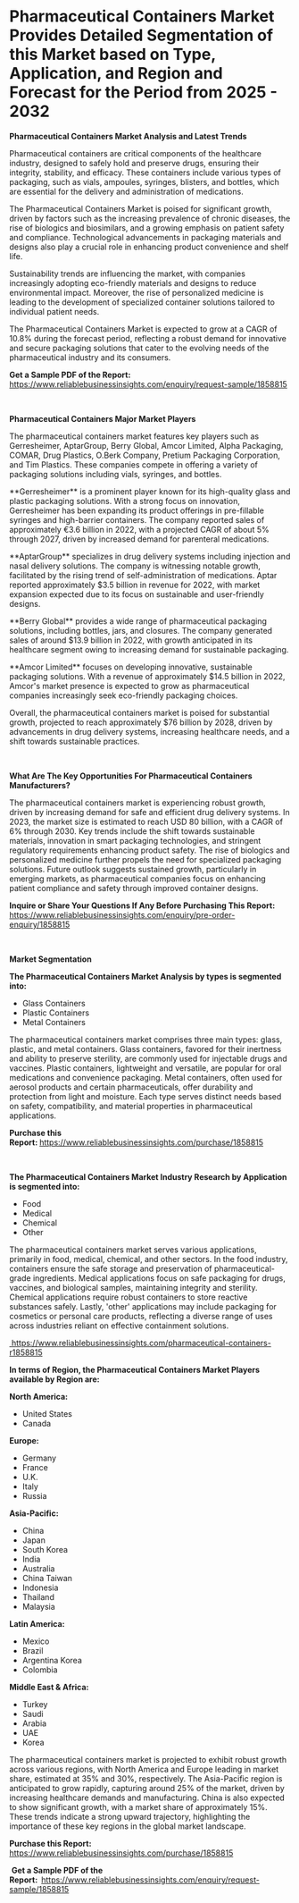 <p><h1>Pharmaceutical Containers Market Provides Detailed Segmentation of this Market based on Type, Application, and Region and Forecast for the Period from 2025 - 2032</h1></p><p><strong>Pharmaceutical Containers Market Analysis and Latest Trends</strong></p>
<p><p>Pharmaceutical containers are critical components of the healthcare industry, designed to safely hold and preserve drugs, ensuring their integrity, stability, and efficacy. These containers include various types of packaging, such as vials, ampoules, syringes, blisters, and bottles, which are essential for the delivery and administration of medications.</p><p>The Pharmaceutical Containers Market is poised for significant growth, driven by factors such as the increasing prevalence of chronic diseases, the rise of biologics and biosimilars, and a growing emphasis on patient safety and compliance. Technological advancements in packaging materials and designs also play a crucial role in enhancing product convenience and shelf life.</p><p>Sustainability trends are influencing the market, with companies increasingly adopting eco-friendly materials and designs to reduce environmental impact. Moreover, the rise of personalized medicine is leading to the development of specialized container solutions tailored to individual patient needs.</p><p>The Pharmaceutical Containers Market is expected to grow at a CAGR of 10.8% during the forecast period, reflecting a robust demand for innovative and secure packaging solutions that cater to the evolving needs of the pharmaceutical industry and its consumers.</p></p>
<p><strong>Get a Sample PDF of the Report:&nbsp;</strong> <a href="https://www.reliablebusinessinsights.com/enquiry/request-sample/1858815?utm_campaign=3050&utm_medium=2&utm_source=Github&utm_content=ia&utm_term=13042025&utm_id=pharmaceutical-containers">https://www.reliablebusinessinsights.com/enquiry/request-sample/1858815</a></p>
<p>&nbsp;</p>
<p><strong>Pharmaceutical Containers Major Market Players</strong></p>
<p><p>The pharmaceutical containers market features key players such as Gerresheimer, AptarGroup, Berry Global, Amcor Limited, Alpha Packaging, COMAR, Drug Plastics, O.Berk Company, Pretium Packaging Corporation, and Tim Plastics. These companies compete in offering a variety of packaging solutions including vials, syringes, and bottles.</p><p>**Gerresheimer** is a prominent player known for its high-quality glass and plastic packaging solutions. With a strong focus on innovation, Gerresheimer has been expanding its product offerings in pre-fillable syringes and high-barrier containers. The company reported sales of approximately €3.6 billion in 2022, with a projected CAGR of about 5% through 2027, driven by increased demand for parenteral medications.</p><p>**AptarGroup** specializes in drug delivery systems including injection and nasal delivery solutions. The company is witnessing notable growth, facilitated by the rising trend of self-administration of medications. Aptar reported approximately $3.5 billion in revenue for 2022, with market expansion expected due to its focus on sustainable and user-friendly designs.</p><p>**Berry Global** provides a wide range of pharmaceutical packaging solutions, including bottles, jars, and closures. The company generated sales of around $13.9 billion in 2022, with growth anticipated in its healthcare segment owing to increasing demand for sustainable packaging.</p><p>**Amcor Limited** focuses on developing innovative, sustainable packaging solutions. With a revenue of approximately $14.5 billion in 2022, Amcor's market presence is expected to grow as pharmaceutical companies increasingly seek eco-friendly packaging choices.</p><p>Overall, the pharmaceutical containers market is poised for substantial growth, projected to reach approximately $76 billion by 2028, driven by advancements in drug delivery systems, increasing healthcare needs, and a shift towards sustainable practices.</p></p>
<p>&nbsp;</p>
<p><strong>What Are The Key Opportunities For Pharmaceutical Containers Manufacturers?</strong></p>
<p><p>The pharmaceutical containers market is experiencing robust growth, driven by increasing demand for safe and efficient drug delivery systems. In 2023, the market size is estimated to reach USD 80 billion, with a CAGR of 6% through 2030. Key trends include the shift towards sustainable materials, innovation in smart packaging technologies, and stringent regulatory requirements enhancing product safety. The rise of biologics and personalized medicine further propels the need for specialized packaging solutions. Future outlook suggests sustained growth, particularly in emerging markets, as pharmaceutical companies focus on enhancing patient compliance and safety through improved container designs.</p></p>
<p><strong>Inquire or Share Your Questions If Any Before Purchasing This Report:</strong> <a href="https://www.reliablebusinessinsights.com/enquiry/pre-order-enquiry/1858815?utm_campaign=3050&utm_medium=2&utm_source=Github&utm_content=ia&utm_term=13042025&utm_id=pharmaceutical-containers">https://www.reliablebusinessinsights.com/enquiry/pre-order-enquiry/1858815</a></p>
<p>&nbsp;</p>
<p><strong>Market Segmentation</strong></p>
<p><strong>The Pharmaceutical Containers Market Analysis by types is segmented into:</strong></p>
<p><ul><li>Glass Containers</li><li>Plastic Containers</li><li>Metal Containers</li></ul></p>
<p><p>The pharmaceutical containers market comprises three main types: glass, plastic, and metal containers. Glass containers, favored for their inertness and ability to preserve sterility, are commonly used for injectable drugs and vaccines. Plastic containers, lightweight and versatile, are popular for oral medications and convenience packaging. Metal containers, often used for aerosol products and certain pharmaceuticals, offer durability and protection from light and moisture. Each type serves distinct needs based on safety, compatibility, and material properties in pharmaceutical applications.</p></p>
<p><strong>Purchase this Report:&nbsp;</strong><a href="https://www.reliablebusinessinsights.com/purchase/1858815?utm_campaign=3050&utm_medium=2&utm_source=Github&utm_content=ia&utm_term=13042025&utm_id=pharmaceutical-containers">https://www.reliablebusinessinsights.com/purchase/1858815</a></p>
<p>&nbsp;</p>
<p><strong>The Pharmaceutical Containers Market Industry Research by Application is segmented into:</strong></p>
<p><ul><li>Food</li><li>Medical</li><li>Chemical</li><li>Other</li></ul></p>
<p><p>The pharmaceutical containers market serves various applications, primarily in food, medical, chemical, and other sectors. In the food industry, containers ensure the safe storage and preservation of pharmaceutical-grade ingredients. Medical applications focus on safe packaging for drugs, vaccines, and biological samples, maintaining integrity and sterility. Chemical applications require robust containers to store reactive substances safely. Lastly, 'other' applications may include packaging for cosmetics or personal care products, reflecting a diverse range of uses across industries reliant on effective containment solutions.</p></p>
<p><a href="https://www.reliablebusinessinsights.com/pharmaceutical-containers-r1858815?utm_campaign=3050&utm_medium=2&utm_source=Github&utm_content=ia&utm_term=13042025&utm_id=pharmaceutical-containers">&nbsp;https://www.reliablebusinessinsights.com/pharmaceutical-containers-r1858815</a></p>
<p><strong>In terms of Region, the Pharmaceutical Containers Market Players available by Region are:</strong></p>
<p>
    <p> <strong> North America: </strong>
        <ul>
            <li>United States</li>
            <li>Canada</li>
        </ul>
        </p> 
    <p> <strong> Europe: </strong>
        <ul>
            <li>Germany</li>
            <li>France</li>
            <li>U.K.</li>
            <li>Italy</li>
            <li>Russia</li>
        </ul>
        </p> 
    <p> <strong> Asia-Pacific: </strong>
        <ul>
            <li>China</li>
            <li>Japan</li>
            <li>South Korea</li>
            <li>India</li>
            <li>Australia</li>
            <li>China Taiwan</li>
            <li>Indonesia</li>
            <li>Thailand</li>
            <li>Malaysia</li>
        </ul>
        </p> 
    <p> <strong> Latin America: </strong>
        <ul>
            <li>Mexico</li>
            <li>Brazil</li>
            <li>Argentina Korea</li>
            <li>Colombia</li>
        </ul>
        </p> 
    <p> <strong> Middle East & Africa: </strong>
        <ul>
            <li>Turkey</li>
            <li>Saudi</li>
            <li>Arabia</li>
            <li>UAE</li>
            <li>Korea</li>
        </ul>
    </p>
    </p>
<p><p>The pharmaceutical containers market is projected to exhibit robust growth across various regions, with North America and Europe leading in market share, estimated at 35% and 30%, respectively. The Asia-Pacific region is anticipated to grow rapidly, capturing around 25% of the market, driven by increasing healthcare demands and manufacturing. China is also expected to show significant growth, with a market share of approximately 15%. These trends indicate a strong upward trajectory, highlighting the importance of these key regions in the global market landscape.</p></p>
<p><strong>Purchase this Report: </strong><a href="https://www.reliablebusinessinsights.com/purchase/1858815?utm_campaign=3050&utm_medium=2&utm_source=Github&utm_content=ia&utm_term=13042025&utm_id=pharmaceutical-containers">https://www.reliablebusinessinsights.com/purchase/1858815</a></p>
<p>&nbsp;<strong>Get a Sample PDF of the Report:&nbsp;&nbsp;</strong><a href="https://www.reliablebusinessinsights.com/enquiry/request-sample/1858815?utm_campaign=3050&utm_medium=2&utm_source=Github&utm_content=ia&utm_term=13042025&utm_id=pharmaceutical-containers">https://www.reliablebusinessinsights.com/enquiry/request-sample/1858815</a></p>
<p><strong></strong></p>
<p><p></p><p></p><p></p></p>